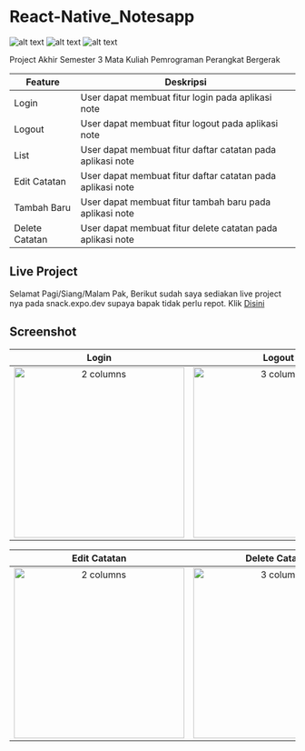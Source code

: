 # React-Native_Notesapp
![alt text](https://img.shields.io/badge/React_Native-20232A?style=for-the-badge&logo=react&logoColor=61DAFB)
![alt text](https://img.shields.io/badge/JavaScript-323330?style=for-the-badge&logo=javascript&logoColor=F7DF1E)
![alt text](https://img.shields.io/badge/Expo-1B1F23?style=for-the-badge&logo=expo&logoColor=white)


Project Akhir Semester 3 Mata Kuliah Pemrograman Perangkat Bergerak

| Feature | Deskripsi |
| --- | --- |
| Login | User dapat membuat fitur login pada aplikasi note |
| Logout | User dapat membuat fitur logout pada aplikasi note |
| List | User dapat membuat fitur daftar catatan pada aplikasi note |
| Edit Catatan | User dapat membuat fitur daftar catatan pada aplikasi note |
| Tambah Baru | User dapat membuat fitur tambah baru pada aplikasi note |
| Delete Catatan | User dapat membuat fitur delete catatan pada aplikasi note |

## Live Project

  Selamat Pagi/Siang/Malam Pak, Berikut sudah saya sediakan live project nya pada snack.expo.dev supaya bapak tidak perlu repot. Klik [Disini](https://snack.expo.dev/@baguswijaksono/note-app-ppb)

## Screenshot 

| Login | Logout | Tambah Baru |
|:---------------:|:----------------:|:------------------:|
| <img width="300" alt="2 columns" src="https://user-images.githubusercontent.com/106671990/206910507-fcee23ea-4bfc-49af-9e71-8c398f5a9c6b.gif"> | <img width="300" alt="3 columns" src="https://user-images.githubusercontent.com/106671990/206910088-07978f78-615b-43b2-9141-ef2a32df3454.gif"> | <img width="300" alt="4 columns" src="https://user-images.githubusercontent.com/106671990/206910324-4eea94a8-6933-4604-a3dc-54c4f56ed98f.gif"> |



| Edit Catatan | Delete Catatan | Lihat List Catatan |
|:---------------:|:----------------:|:------------------:|
| <img width="300" alt="2 columns" src="https://user-images.githubusercontent.com/106671990/206910222-408a6002-4326-4609-bf5d-2a82524d6801.gif"> | <img width="300" alt="3 columns" src="https://user-images.githubusercontent.com/106671990/206909941-45b77126-ed49-4400-9269-46f127570664.gif"> | <img width="300" alt="4 columns" src="https://user-images.githubusercontent.com/106671990/206910792-50a7daf2-c4a0-4c8a-942a-524313c71878.gif"> |


